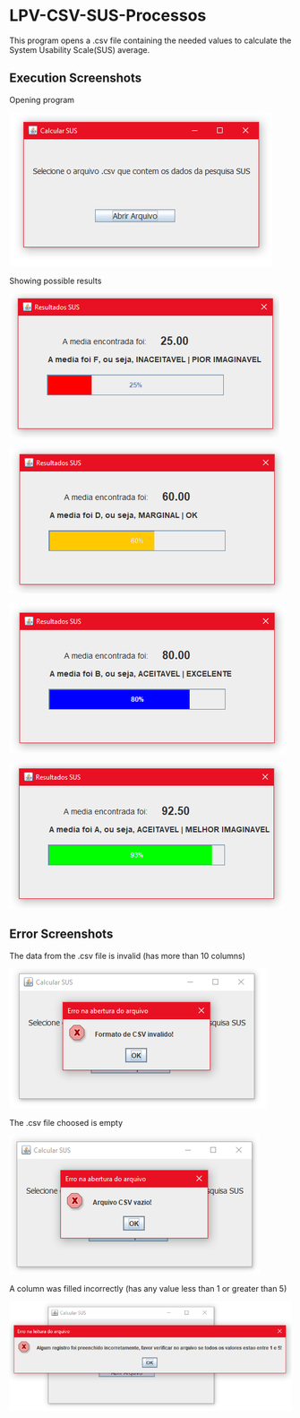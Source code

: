 # LPV-CSV-SUS-Processos

This program opens a .csv file containing the needed values to calculate the System Usability Scale(SUS) average.

## Execution Screenshots

Opening program

![alt text](https://github.com/ljnferreira/LPV-CSV-SUS-Processor/blob/main/imgs/openingProgram.PNG)

Showing possible results

![alt text](https://github.com/ljnferreira/LPV-CSV-SUS-Processor/blob/main/imgs/result1.PNG)

![alt text](https://github.com/ljnferreira/LPV-CSV-SUS-Processor/blob/main/imgs/result2.PNG)

![alt text](https://github.com/ljnferreira/LPV-CSV-SUS-Processor/blob/main/imgs/result.PNG)

![alt text](https://github.com/ljnferreira/LPV-CSV-SUS-Processor/blob/main/imgs/result4.PNG)

## Error Screenshots

The data from the .csv file is invalid (has more than 10 columns) 

![alt text](https://github.com/ljnferreira/LPV-CSV-SUS-Processor/blob/main/imgs/errormsg1.PNG)

The .csv file choosed is empty

![alt text](https://github.com/ljnferreira/LPV-CSV-SUS-Processor/blob/main/imgs/errormsg2.PNG)

A column was filled incorrectly (has any value less than 1 or greater than 5)

![alt text](https://github.com/ljnferreira/LPV-CSV-SUS-Processor/blob/main/imgs/errormsg3.PNG)


